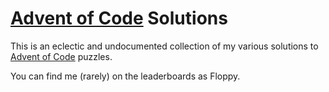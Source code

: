 # [Advent of Code](https://adventofcode.com/) Solutions

This is an eclectic and undocumented collection of my various solutions to [Advent of Code](https://adventofcode.com/) puzzles.

You can find me (rarely) on the leaderboards as Floppy.
